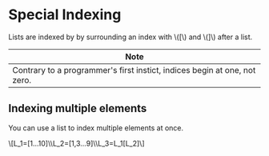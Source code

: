 # Special Indexing 

Lists are indexed by by surrounding an index with \\([\\) and \\(]\\) after a list.

| Note | 
|---|
| Contrary to a programmer's first instict, indices begin at one, not zero. |


## Indexing multiple elements

You can use a list to index multiple elements at once. 

\\[L_1=[1...10]\\\\L_2=[1,3...9]\\\\L_3=L_1[L_2]\\]